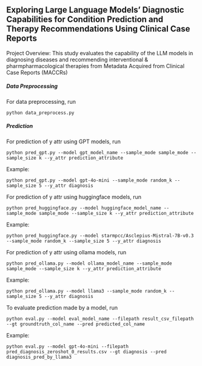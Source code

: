 ## Exploring Large Language Models’ Diagnostic Capabilities for Condition Prediction and Therapy Recommendations Using Clinical Case Reports

Project Overview: This study evaluates the capability of the LLM models in diagnosing diseases and recommending interventional & pharmpharmacological therapies from Metadata Acquired from Clinical Case Reports (MACCRs) 
    
##### Data Preprocessing
For data preprocessing, run   
``` shell
python data_preprocess.py
```

##### Prediction
For prediction of y attr using GPT models, run   
``` shell
python pred_gpt.py --model gpt_model_name --sample_mode sample_mode --sample_size k --y_attr prediction_attribute
```
Example:
``` shell
python pred_gpt.py --model gpt-4o-mini --sample_mode random_k --sample_size 5 --y_attr diagnosis
```

For prediction of y attr using huggingface models, run   
``` shell
python pred_huggingface.py --model huggingface_model_name --sample_mode sample_mode --sample_size k --y_attr prediction_attribute
```
Example:
``` shell
python pred_huggingface.py --model starmpcc/Asclepius-Mistral-7B-v0.3 --sample_mode random_k --sample_size 5 --y_attr diagnosis
```

For prediction of y attr using ollama models, run   
``` shell
python pred_ollama.py --model ollama_model_name --sample_mode sample_mode --sample_size k --y_attr prediction_attribute
```
Example:
``` shell
python pred_ollama.py --model llama3 --sample_mode random_k --sample_size 5 --y_attr diagnosis
```

To evaluate prediction made by a model, run   
``` shell
python eval.py --model eval_model_name --filepath result_csv_filepath --gt groundtruth_col_name --pred predicted_col_name
```
Example:
``` shell
python eval.py --model gpt-4o-mini --filepath pred_diagnosis_zeroshot_0_results.csv --gt diagnosis --pred diagnosis_pred_by_llama3
```
